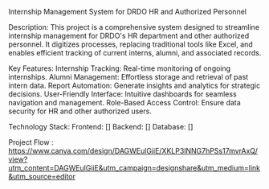 Internship Management System for DRDO HR and Authorized Personnel

Description:
This project is a comprehensive system designed to streamline internship management for DRDO's HR department and other authorized personnel. It digitizes processes, replacing traditional tools like Excel, and enables efficient tracking of current interns, alumni, and associated records.

Key Features:
Internship Tracking: Real-time monitoring of ongoing internships.
Alumni Management: Effortless storage and retrieval of past intern data.
Report Automation: Generate insights and analytics for strategic decisions.
User-Friendly Interface: Intuitive dashboards for seamless navigation and management.
Role-Based Access Control: Ensure data security for HR and other authorized users.

Technology Stack:
Frontend: []
Backend: []
Database: []

Project Flow : https://www.canva.com/design/DAGWEulGiiE/XKLP3lNNG7hPSs17mvrAxQ/view?utm_content=DAGWEulGiiE&utm_campaign=designshare&utm_medium=link&utm_source=editor
